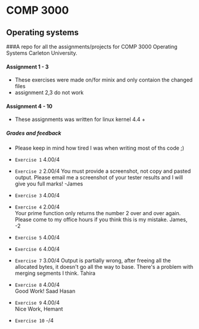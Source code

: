 # COMP 3000
## Operating systems

###A repo for all the assignments/projects for COMP 3000 Operating Systems Carleton University.

#### Assignment 1 - 3
- These exercises were made on/for minix and only contaion the changed files
- assignment 2,3 do not work

#### Assignment 4 - 10
- These assignments was written for linux kernel 4.4 +

##### Grades and feedback
- Please keep in mind how tired I was when writing most of ths code ;)

- `Exercise 1`	4.00/4	 
- `Exercise 2`	2.00/4	You must provide a screenshot, not copy and pasted output. 
Please email me a screenshot of your tester results and I will give you full marks! -James
- `Exercise 3`	4.00/4	
- `Exercise 4`	2.00/4	
Your prime function only returns the number 2 over and over again. Please come to my office hours if you think this is my mistake.
James, -2
- `Exercise 5`	4.00/4	
- `Exercise 6`	4.00/4	 
- `Exercise 7`	3.00/4	 Output is partially wrong, after freeing all the allocated bytes, it doesn't go all the way to base. There's a problem with merging segments I think.
Tahira
- `Exercise 8`	4.00/4	
Good Work!
Saad Hasan
- `Exercise 9`	4.00/4	
Nice Work, Hemant
- `Exercise 10`	-/4	 
